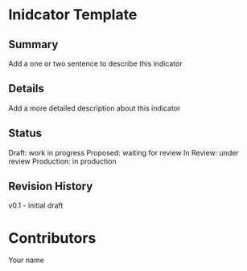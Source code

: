 # Inidcator Template
## Summary
<!-- Add a one or two sentence to describe this indicator -->
Add a one or two sentence to describe this indicator

## Details
<!-- Add a more detailed description about this indicator -->
Add a more detailed description about this indicator

## Status
<!-- Choose one of the following Draft | Proposed | In Review | Production -->
Draft: work in progress
Proposed: waiting for review 
In Review: under review
Production: in production

## Revision History
v0.1 - initial draft

# Contributors
Your name


